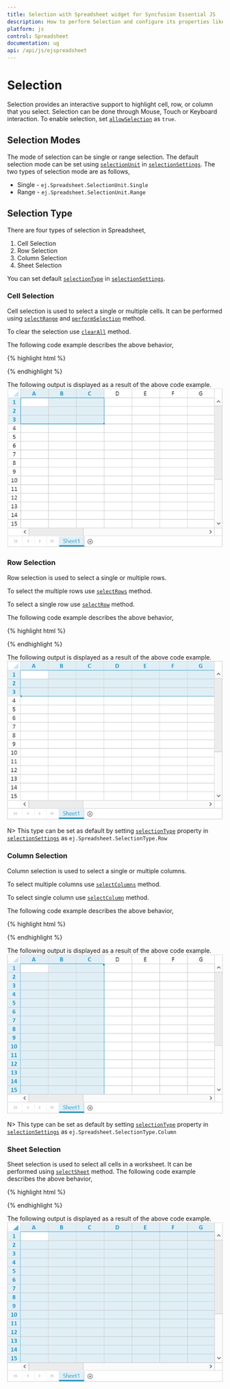 ```yaml
---
title: Selection with Spreadsheet widget for Syncfusion Essential JS
description: How to perform Selection and configure its properties like selection type, selection mode etc.
platform: js
control: Spreadsheet
documentation: ug
api: /api/js/ejspreadsheet
---
```

# Selection

Selection provides an interactive support to highlight cell, row, or column that you select. Selection can be done through Mouse, Touch or Keyboard interaction. To enable selection, set [`allowSelection`](https://help.syncfusion.com/api/js/ejspreadsheet#members:allowselection "allowSelection") as `true`.

## Selection Modes

The mode of selection can be single or range selection. The default selection mode can be set using [`selectionUnit`](https://help.syncfusion.com/api/js/ejspreadsheet#members:selectionsettings-selectionunit "selectionUnit") in [`selectionSettings`](https://help.syncfusion.com/api/js/ejspreadsheet#members:selectionsettings "selectionSettings").
The two types of selection mode are as follows,

* Single - `ej.Spreadsheet.SelectionUnit.Single`
* Range - `ej.Spreadsheet.SelectionUnit.Range`

## Selection Type

There are four types of selection in Spreadsheet,

1. Cell Selection
2. Row Selection
3. Column Selection
4. Sheet Selection

You can set default [`selectionType`](https://help.syncfusion.com/api/js/ejspreadsheet#members:selectionsettings-selectiontype "selectionType") in [`selectionSettings`](https://help.syncfusion.com/api/js/ejspreadsheet#members:selectionsettings "selectionSettings").

### Cell Selection 

Cell selection is used to select a single or multiple cells. It can be performed using [`selectRange`](https://help.syncfusion.com/api/js/ejspreadsheet#methods:xlselection-selectrange "selectRange") and [`performSelection`](https://help.syncfusion.com/api/js/ejspreadsheet#methods:performselection "performSelection") method. 

To clear the selection use [`clearAll`](https://help.syncfusion.com/api/js/ejspreadsheet#methods:xlselection-clearall) method.

The following code example describes the above behavior,

{% highlight html %}

<div id="Spreadsheet"></div>

<script>
$(function () {
    $("#Spreadsheet").ejSpreadsheet({                
        loadComplete: "loadComplete"                
    });
});

function loadComplete() {
    this.XLSelection.selectRange("A1:C3");
    this.XLDragFill.positionAutoFillElement();
}
</script>

{% endhighlight %}

The following output is displayed as a result of the above code example.
![](Selection_images/Selection_img1.png)

### Row Selection 

Row selection is used to select a single or multiple rows. 

To select the multiple rows use [`selectRows`](https://help.syncfusion.com/api/js/ejspreadsheet#methods:xlselection-selectrows "selectRows") method.

To select a single row use  [`selectRow`](https://help.syncfusion.com/api/js/ejspreadsheet#methods:xlselection-selectrow "selectRow") method.

The following code example describes the above behavior,

{% highlight html %}

<div id="Spreadsheet"></div>

<script>
$(function () {
    $("#Spreadsheet").ejSpreadsheet({                
        loadComplete: "loadComplete"                
    });
});

function loadComplete() {
    this.XLSelection.selectRows(0,2);
    this.XLDragFill.positionAutoFillElement();
}
</script>

{% endhighlight %}

The following output is displayed as a result of the above code example.
![](Selection_images/Selection_img2.png)

N> This type can be set as default by setting [`selectionType`](https://help.syncfusion.com/api/js/ejspreadsheet#members:selectionsettings-selectiontype "selectionType") property in [`selectionSettings`](https://help.syncfusion.com/api/js/ejspreadsheet#members:selectionsettings "selectionSettings") as `ej.Spreadsheet.SelectionType.Row`

### Column Selection

Column selection is used to select a single or multiple columns.

To select multiple columns use [`selectColumns`](https://help.syncfusion.com/api/js/ejspreadsheet#methods:xlselection-selectcolumns "selectColumns") method.

To select single column use [`selectColumn`](https://help.syncfusion.com/api/js/ejspreadsheet#methods:xlselection-selectcolumn "selectColumn") method.

The following code example describes the above behavior,

{% highlight html %}

<div id="Spreadsheet"></div>

<script>
$(function () {
    $("#Spreadsheet").ejSpreadsheet({                
        loadComplete: "loadComplete"                
    });
});

function loadComplete() {
    this.XLSelection.selectColumns(0,2);
    this.XLDragFill.positionAutoFillElement();
}
</script>

{% endhighlight %}

The following output is displayed as a result of the above code example.
![](Selection_images/Selection_img3.png)

N> This type can be set as default by setting [`selectionType`](https://help.syncfusion.com/api/js/ejspreadsheet#members:selectionsettings-selectiontype "selectionType") property in [`selectionSettings`](https://help.syncfusion.com/api/js/ejspreadsheet#members:selectionsettings "selectionSettings") as `ej.Spreadsheet.SelectionType.Column`

### Sheet Selection

Sheet selection is used to select all cells in a worksheet.  It can be performed using [`selectSheet`](https://help.syncfusion.com/api/js/ejspreadsheet#methods:xlselection-selectsheet "selectSheet") method.
The following code example describes the above behavior,

{% highlight html %}

<div id="Spreadsheet"></div>

<script>
$(function () {
    $("#Spreadsheet").ejSpreadsheet({                
        loadComplete: "loadComplete"                
    });
});
function loadComplete() {
    this.XLSelection.selectSheet();    
}
</script>

{% endhighlight %}

The following output is displayed as a result of the above code example. 
![](Selection_images/Selection_img4.png)